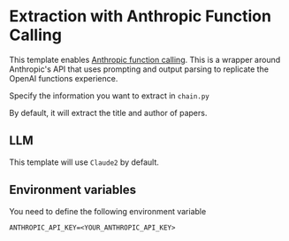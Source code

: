 # Extraction with Anthropic Function Calling

This template enables [Anthropic function calling](https://python.langchain.com/docs/integrations/chat/extraction_anthropic_functions).
This is a wrapper around Anthropic's API that uses prompting and output parsing to replicate the OpenAI functions experience.

Specify the information you want to extract in `chain.py`

By default, it will extract the title and author of papers.

##  LLM

This template will use `Claude2` by default. 

## Environment variables

You need to define the following environment variable

```shell
ANTHROPIC_API_KEY=<YOUR_ANTHROPIC_API_KEY>
```
